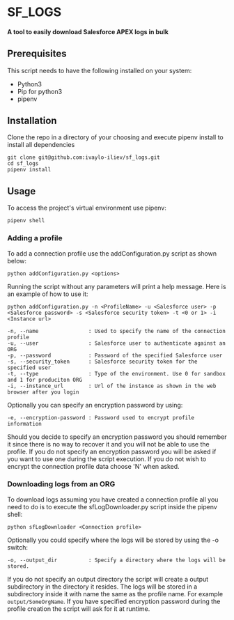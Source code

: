 # SF_LOGS
#### A tool to easily download Salesforce APEX logs in bulk

## Prerequisites
This script needs to have the following installed on your system:
* Python3
* Pip for python3
* pipenv

## Installation
Clone the repo in a directory of your choosing and execute pipenv install to install all dependencies

```
git clone git@github.com:ivaylo-iliev/sf_logs.git
cd sf_logs
pipenv install
```

## Usage
To access the project's virtual environment use pipenv:
```
pipenv shell
```
### Adding a profile
To add a connection profile use the addConfiguration.py script as shown below:
```
python addConfiguration.py <options>
```
Running the script without any parameters will print a help message. Here is an example of how to use it:
```
python addConfiguration.py -n <ProfileName> -u <Salesforce user> -p <Salesforce password> -s <Salesforce security token> -t <0 or 1> -i <Instance url>
```
```
-n, --name                : Used to specify the name of the connection profile
-u, --user                : Salesforce user to authenticate against an ORG
-p, --password            : Password of the specified Salesforce user
-s, --security_token      : Salesforce security token for the specified user
-t, --type                : Type of the environment. Use 0 for sandbox and 1 for produciton ORG
-i, --instance_url        : Url of the instance as shown in the web browser after you login
```
Optionally you can specify an encryption password by using:
```
-e, --encryption-password : Password used to encrypt profile information 
```
Should you decide to specify an encryption password you should remember it since there is no way to recover it and you will not be able to use the profile. If you do not specify an encryption password you will be asked if you want to use one during the script execution. If you do not wish to encrypt the connection profile data choose 'N' when asked.

### Downloading logs from an ORG
To download logs assuming you have created a connection profile all you need to do is to execute the sfLogDownloader.py script inside the pipenv shell:
```
python sfLogDownloader <Connection profile>
```
Optionally you could specify where the logs will be stored by using the -o switch:
```
-o, --output_dir          : Specify a directory where the logs will be stored.
```
If you do not specify an output directory the script will create a output subdirectory in the directory it resides. The logs will be stored in a subdirectory inside it with name the same as the profile name. For example `output/SomeOrgName`. If you have specified encryption password during the profile creation the script will ask for it at runtime.
 
